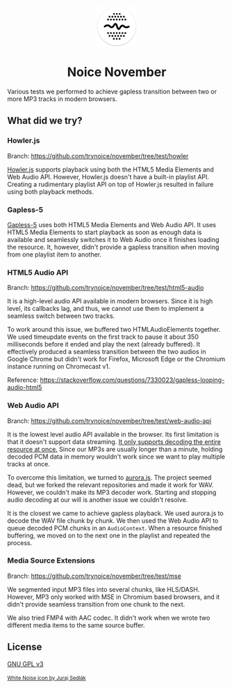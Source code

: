 <p align="center">
  <a href="https://trynoice.com">
    <img alt="Noice Logo" src="https://raw.githubusercontent.com/trynoice/.github/main/graphics/icon-round.png" width="92" />
  </a>
</p>
<h1 align="center">Noice November</h1>

Various tests we performed to achieve gapless transition between two or more MP3
tracks in modern browsers.

## What did we try?

### Howler.js

Branch: https://github.com/trynoice/november/tree/test/howler

[Howler.js](https://github.com/goldfire/howler.js) supports playback using both
the HTML5 Media Elements and Web Audio API. However, Howler.js doesn't have a
built-in playlist API. Creating a rudimentary playlist API on top of Howler.js
resulted in failure using both playback methods.

### Gapless-5

[Gapless-5](https://github.com/regosen/Gapless-5) uses both HTML5 Media Elements
and Web Audio API. It uses HTML5 Media Elements to start playback as soon as
enough data is available and seamlessly switches it to Web Audio once it
finishes loading the resource. It, however, didn't provide a gapless transition
when moving from one playlist item to another.

### HTML5 Audio API

Branch: https://github.com/trynoice/november/tree/test/html5-audio

It is a high-level audio API available in modern browsers. Since it is high
level, its callbacks lag, and thus, we cannot use them to implement a seamless
switch between two tracks.

To work around this issue, we buffered two HTMLAudioElements together. We used
timeupdate events on the first track to pause it about 350 milliseconds before
it ended and play the next (already buffered). It effectively produced a
seamless transition between the two audios in Google Chrome but didn't work for
Firefox, Microsoft Edge or the Chromium instance running on Chromecast v1.

Reference: https://stackoverflow.com/questions/7330023/gapless-looping-audio-html5

### Web Audio API

Branch: https://github.com/trynoice/november/tree/test/web-audio-api

It is the lowest level audio API available in the browser. Its first limitation
is that it doesn't support data streaming. [It only supports decoding the entire
resource at
once.](https://developer.mozilla.org/en-US/docs/Web/API/BaseAudioContext/decodeAudioData)
Since our MP3s are usually longer than a minute, holding decoded PCM data in
memory wouldn't work since we want to play multiple tracks at once.

To overcome this limitation, we turned to
[aurora.js](https://github.com/trynoice/aurora.js). The project seemed dead, but
we forked the relevant repositories and made it work for WAV. However, we
couldn't make its MP3 decoder work. Starting and stopping audio decoding at our
will is another issue we couldn't resolve.

It is the closest we came to achieve gapless playback. We used aurora.js to
decode the WAV file chunk by chunk. We then used the Web Audio API to queue
decoded PCM chunks in an `AudioContext`. When a resource finished buffering, we
moved on to the next one in the playlist and repeated the process.

### Media Source Extensions

Branch: https://github.com/trynoice/november/tree/test/mse

We segmented input MP3 files into several chunks, like HLS/DASH. However, MP3
only worked with MSE in Chromium based browsers, and it didn't provide seamless
transition from one chunk to the next.

We also tried FMP4 with AAC codec. It didn't work when we wrote two different
media items to the same source buffer.

## License

[GNU GPL v3](LICENSE)

<a href="https://thenounproject.com/icon/white-noise-1287855/">
  <small>White Noise icon by Juraj Sedlák</small>
</a>
